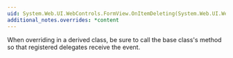 ```yaml
---
uid: System.Web.UI.WebControls.FormView.OnItemDeleting(System.Web.UI.WebControls.FormViewDeleteEventArgs)
additional_notes.overrides: *content
---
```


<p>When overriding <xref href="System.Web.UI.WebControls.FormView.OnItemDeleting(System.Web.UI.WebControls.FormViewDeleteEventArgs)"></xref> in a derived class, be sure to call the base class's <xref href="System.Web.UI.WebControls.FormView.OnItemDeleting(System.Web.UI.WebControls.FormViewDeleteEventArgs)"></xref> method so that registered delegates receive the event.</p>


